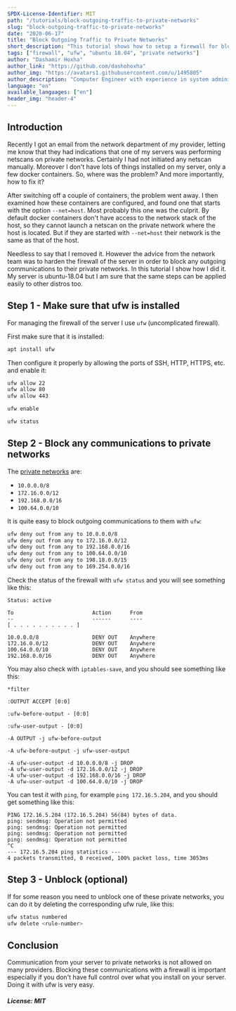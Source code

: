 ```yaml
---
SPDX-License-Identifier: MIT
path: "/tutorials/block-outgoing-traffic-to-private-networks"
slug: "block-outgoing-traffic-to-private-networks"
date: "2020-06-17"
title: "Block Outgoing Traffic to Private Networks"
short_description: "This tutorial shows how to setup a firewall for blocking any outgoing communications from your server to private networks (RFC1918/RFC6598 IP ranges), which is not allowed on many providers."
tags: ["firewall", "ufw", "ubuntu 18.04", "private networks"]
author: "Dashamir Hoxha"
author_link: "https://github.com/dashohoxha"
author_img: "https://avatars1.githubusercontent.com/u/1495805"
author_description: "Computer Engineer with experience in system administration, network configuration, technical documentation, etc."
language: "en"
available_languages: ["en"]
header_img: "header-4"
---
```


## Introduction

Recently I got an email from the network department of my provider, letting me know that they had indications that one of my servers was performing netscans on private networks. Certainly I had not initiated any netscan manually. Moreover I don't have lots of things installed on my server, only a few docker containers. So, where was the problem? And more importantly, how to fix it?

After switching off a couple of containers, the problem went away. I then examined how these containers are configured, and found one that starts with the option `--net=host`. Most probably this one was the culprit. By default docker containers don't have access to the network stack of the host, so they cannot launch a netscan on the private network where the host is located. But if they are started with `--net=host` their network is the same as that of the host.

Needless to say that I removed it. However the advice from the network team was to harden the firewall of the server in order to block any outgoing communications to their private networks. In this tutorial I show how I did it. My server is ubuntu-18.04 but I am sure that the same steps can be applied easily to other distros too.

## Step 1 - Make sure that ufw is installed

For managing the firewall of the server I use `ufw` (uncomplicated firewall).

First make sure that it is installed:

```bash
apt install ufw
```

Then configure it properly by allowing the ports of SSH, HTTP, HTTPS, etc. and enable it:

```bash
ufw allow 22
ufw allow 80
ufw allow 443

ufw enable

ufw status
```

## Step 2 - Block any communications to private networks

The [private networks](https://en.wikipedia.org/wiki/Private_network) are:

- `10.0.0.0/8`
- `172.16.0.0/12`
- `192.168.0.0/16`
- `100.64.0.0/10`

It is quite easy to block outgoing communications to them with `ufw`:

```bash
ufw deny out from any to 10.0.0.0/8
ufw deny out from any to 172.16.0.0/12
ufw deny out from any to 192.168.0.0/16
ufw deny out from any to 100.64.0.0/10
ufw deny out from any to 198.18.0.0/15
ufw deny out from any to 169.254.0.0/16
```

Check the status of the firewall with `ufw status` and you will see something like this:

```console
Status: active

To                         Action      From
--                         ------      ----
[ . . . . . . . . . . ]

10.0.0.0/8                 DENY OUT    Anywhere
172.16.0.0/12              DENY OUT    Anywhere
100.64.0.0/10              DENY OUT    Anywhere
192.168.0.0/16             DENY OUT    Anywhere
```

You may also check with `iptables-save`, and you should see something like this:

```console
*filter

:OUTPUT ACCEPT [0:0]

:ufw-before-output - [0:0]

:ufw-user-output - [0:0]

-A OUTPUT -j ufw-before-output

-A ufw-before-output -j ufw-user-output

-A ufw-user-output -d 10.0.0.0/8 -j DROP
-A ufw-user-output -d 172.16.0.0/12 -j DROP
-A ufw-user-output -d 192.168.0.0/16 -j DROP
-A ufw-user-output -d 100.64.0.0/10 -j DROP
```

You can test it with `ping`, for example `ping 172.16.5.204`, and you should get something like this:

```console
PING 172.16.5.204 (172.16.5.204) 56(84) bytes of data.
ping: sendmsg: Operation not permitted
ping: sendmsg: Operation not permitted
ping: sendmsg: Operation not permitted
ping: sendmsg: Operation not permitted
^C
--- 172.16.5.204 ping statistics ---
4 packets transmitted, 0 received, 100% packet loss, time 3053ms
```

## Step 3 - Unblock (optional)

If for some reason you need to unblock one of these private networks, you can do it by deleting the corresponding ufw rule, like this:

```bash
ufw status numbered
ufw delete <rule-number>
```

## Conclusion

Communication from your server to private networks is not allowed on many providers. Blocking these communications with a firewall is important
especially if you don't have full control over what you install on your server. Doing it with ufw is very easy.

##### License: MIT

<!--

Contributor's Certificate of Origin

By making a contribution to this project, I certify that:

(a) The contribution was created in whole or in part by me and I have
    the right to submit it under the license indicated in the file; or

(b) The contribution is based upon previous work that, to the best of my
    knowledge, is covered under an appropriate license and I have the
    right under that license to submit that work with modifications,
    whether created in whole or in part by me, under the same license
    (unless I am permitted to submit under a different license), as
    indicated in the file; or

(c) The contribution was provided directly to me by some other person
    who certified (a), (b) or (c) and I have not modified it.

(d) I understand and agree that this project and the contribution are
    public and that a record of the contribution (including all personal
    information I submit with it, including my sign-off) is maintained
    indefinitely and may be redistributed consistent with this project
    or the license(s) involved.

Signed-off-by: [Dashamir Hoxha, dashohoxha@gmail.com]

-->
